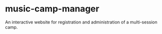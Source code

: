 # music-camp-manager
An interactive website for registration and administration of a multi-session camp.
